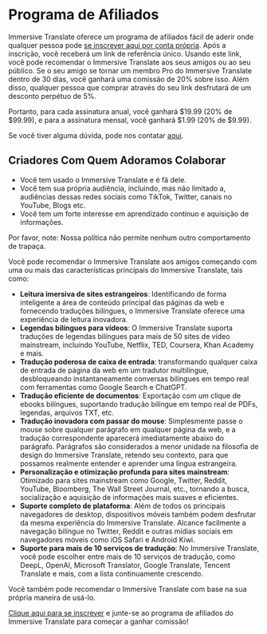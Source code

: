 # Programa de Afiliados

Immersive Translate oferece um programa de afiliados fácil de aderir onde qualquer pessoa pode [se inscrever aqui por conta própria](https://immersive-translate.getrewardful.com). Após a inscrição, você receberá um link de referência único. Usando este link, você pode recomendar o Immersive Translate aos seus amigos ou ao seu público. Se o seu amigo se tornar um membro Pro do Immersive Translate dentro de 30 dias, você ganhará uma comissão de 20% sobre isso. Além disso, qualquer pessoa que comprar através do seu link desfrutará de um desconto perpétuo de 5%.

Portanto, para cada assinatura anual, você ganhará $19.99 (20% de $99.99), e para a assinatura mensal, você ganhará $1.99 (20% de $9.99).

Se você tiver alguma dúvida, pode nos contatar [aqui](https://letterbird.co/immersivetranslate).

## Criadores Com Quem Adoramos Colaborar

- Você tem usado o Immersive Translate e é fã dele.
- Você tem sua própria audiência, incluindo, mas não limitado a, audiências dessas redes sociais como TikTok, Twitter, canais no YouTube, Blogs etc.
- Você tem um forte interesse em aprendizado contínuo e aquisição de informações.

Por favor, note: Nossa política não permite nenhum outro comportamento de trapaça.

Você pode recomendar o Immersive Translate aos amigos começando com uma ou mais das características principais do Immersive Translate, tais como:

- **Leitura imersiva de sites estrangeiros**: Identificando de forma inteligente a área de conteúdo principal das páginas da web e fornecendo traduções bilíngues, o Immersive Translate oferece uma experiência de leitura inovadora.
- **Legendas bilíngues para vídeos**: O Immersive Translate suporta traduções de legendas bilíngues para mais de 50 sites de vídeo mainstream, incluindo YouTube, Netflix, TED, Coursera, Khan Academy e mais.
- **Tradução poderosa de caixa de entrada**: transformando qualquer caixa de entrada de página da web em um tradutor multilíngue, desbloqueando instantaneamente conversas bilíngues em tempo real com ferramentas como Google Search e ChatGPT.
- **Tradução eficiente de documentos**: Exportação com um clique de ebooks bilíngues, suportando tradução bilíngue em tempo real de PDFs, legendas, arquivos TXT, etc.
- **Tradução inovadora com passar do mouse**: Simplesmente passe o mouse sobre qualquer parágrafo em qualquer página da web, e a tradução correspondente aparecerá imediatamente abaixo do parágrafo. Parágrafos são considerados a menor unidade na filosofia de design do Immersive Translate, retendo seu contexto, para que possamos realmente entender e aprender uma língua estrangeira.
- **Personalização e otimização profunda para sites mainstream**: Otimizado para sites mainstream como Google, Twitter, Reddit, YouTube, Bloomberg, The Wall Street Journal, etc., tornando a busca, socialização e aquisição de informações mais suaves e eficientes.
- **Suporte completo de plataforma**: Além de todos os principais navegadores de desktop, dispositivos móveis também podem desfrutar da mesma experiência do Immersive Translate. Alcance facilmente a navegação bilíngue no Twitter, Reddit e outras mídias sociais em navegadores móveis como iOS Safari e Android Kiwi.
- **Suporte para mais de 10 serviços de tradução**: No Immersive Translate, você pode escolher entre mais de 10 serviços de tradução, como DeepL, OpenAI, Microsoft Translator, Google Translate, Tencent Translate e mais, com a lista continuamente crescendo.

Você também pode recomendar o Immersive Translate com base na sua própria maneira de usá-lo.

[Clique aqui para se inscrever](https://immersive-translate.getrewardful.com) e junte-se ao programa de afiliados do Immersive Translate para começar a ganhar comissão!
